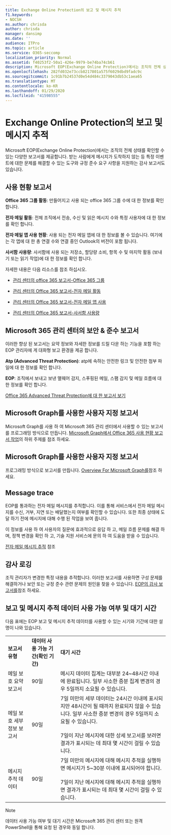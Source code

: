```yaml
---
title: Exchange Online Protection의 보고 및 메시지 추적
f1.keywords:
- NOCSH
ms.author: chrisda
author: chrisda
manager: dansimp
ms.date: ''
audience: ITPro
ms.topic: article
ms.service: O365-seccomp
localization_priority: Normal
ms.assetid: f40253f2-50a1-426e-9979-be74ba74cb61
description: Microsoft EOP(Exchange Online Protection)에서는 조직의 전체 상태를 확인할 수 있는 다양한 보고서를 제공합니다. 받는 사람에게 메시지가 도착하지 않는 등 특정 이벤트에 대한 문제를 해결할 수 있는 도구와 규정 준수 요구 사항을 지원하는 감사 보고서도 있습니다. 다음 표에서는 EOP 관리자가 사용할 수 있는 보고서 및 문제 해결 도구를 설명합니다.
ms.openlocfilehash: 282fd032e73ccb8217801a575f6029dbd9fadc9c
ms.sourcegitcommit: 1c91b7b24537d0e54d484c3379043db53c1aea65
ms.translationtype: MT
ms.contentlocale: ko-KR
ms.lasthandoff: 01/29/2020
ms.locfileid: "41598555"
---
```

# <a name="reporting-and-message-trace-in-exchange-online-protection"></a>Exchange Online Protection의 보고 및 메시지 추적

Microsoft EOP(Exchange Online Protection)에서는 조직의 전체 상태를 확인할 수 있는 다양한 보고서를 제공합니다. 받는 사람에게 메시지가 도착하지 않는 등 특정 이벤트에 대한 문제를 해결할 수 있는 도구와 규정 준수 요구 사항을 지원하는 감사 보고서도 있습니다.

## <a name="usage-reports"></a>사용 현황 보고서

**Office 365 그룹 활동**: 만들어지고 사용 되는 office 365 그룹 수에 대 한 정보를 확인 합니다.

**전자 메일 활동**: 전체 조직에서 전송, 수신 및 읽은 메시지 수와 특정 사용자에 대 한 정보를 확인 합니다.

**전자 메일 앱 사용 현황**: 사용 되는 전자 메일 앱에 대 한 정보를 볼 수 있습니다. 여기에는 각 앱에 대 한 총 연결 수와 연결 중인 Outlook의 버전이 포함 됩니다.

**사서함 사용량**: 사서함에 사용 되는 저장소, 할당량 소비, 항목 수 및 마지막 활동 (보내기 또는 읽기 작업)에 대 한 정보를 확인 합니다.

자세한 내용은 다음 리소스를 참조 하십시오.

- [관리 센터의 office 365 보고서-Office 365 그룹](https://docs.microsoft.com/office365/admin/activity-reports/office-365-groups)

- [관리 센터의 Office 365 보고서-전자 메일 활동](https://docs.microsoft.com/office365/admin/activity-reports/email-activity)

- [관리 센터의 Office 365 보고서-전자 메일 앱 사용](https://docs.microsoft.com/office365/admin/activity-reports/email-apps-usage)

- [관리 센터의 Office 365 보고서-사서함 사용량](https://docs.microsoft.com/office365/admin/activity-reports/mailbox-usage)

## <a name="security--compliance-reports-in-the-microsoft-365-admin-center"></a>Microsoft 365 관리 센터의 보안 & 준수 보고서

이러한 향상 된 보고서는 요약 정보와 자세한 정보를 드릴 다운 하는 기능을 포함 하는 EOP 관리자에 게 대화형 보고 환경을 제공 합니다.

**Atp (Advanced Threat Protection)**: atp에 속하는 안전한 링크 및 안전한 첨부 파일에 대 한 정보를 확인 합니다.

**EOP**: 조직에서 보내고 보낸 맬웨어 감지, 스푸핑된 메일, 스팸 감지 및 메일 흐름에 대 한 정보를 확인 합니다.

[Office 365 Advanced Threat Protection에 대 한 보고서 보기](view-reports-for-atp.md)

## <a name="custom-reports-using-microsoft-graph"></a>Microsoft Graph를 사용한 사용자 지정 보고서

Microsoft Graph를 사용 하 여 Microsoft 365 관리 센터에서 사용할 수 있는 보고서를 프로그래밍 방식으로 만듭니다. [Microsoft Graph에서 Office 365 사용 현황 보고서 작업](https://docs.microsoft.com/graph/api/resources/report)의 하위 주제를 참조 하세요.

## <a name="custom-reports-using-microsoft-graph"></a>Microsoft Graph를 사용한 사용자 지정 보고서

프로그래밍 방식으로 보고서를 만듭니다. [Overview For Microsoft Graph를](https://docs.microsoft.com/graph/overview)참조 하세요.

## <a name="message-trace"></a>Message trace

EOP를 통과하는 전자 메일 메시지를 추적합니다. 이를 통해 서비스에서 전자 메일 메시지를 수신, 거부, 지연 또는 배달했는지 여부를 확인할 수 있습니다. 또한 최종 상태에 도달 하기 전에 메시지에 대해 수행 된 작업을 보여 줍니다.

이 정보를 사용 하 여 사용자의 질문에 효과적으로 응답 하 고, 메일 흐름 문제를 해결 하며, 정책 변경을 확인 하 고, 기술 지원 서비스에 문의 하 여 도움을 받을 수 있습니다.

[전자 메일 메시지 추적](https://docs.microsoft.com/exchange/monitoring/trace-an-email-message/trace-an-email-message) 참조

## <a name="audit-logging"></a>감사 로깅

조직 관리자가 변경한 특정 내용을 추적합니다. 이러한 보고서를 사용하면 구성 문제를 해결하거나 보안 또는 규정 준수 관련 문제의 원인을 찾을 수 있습니다. [EOP의 감사 보고서를](auditing-reports-in-eop.md)참조 하세요.

## <a name="reporting-and-message-trace-data-availability-and-latency"></a>보고 및 메시지 추적 데이터 사용 가능 여부 및 대기 시간

다음 표에는 EOP 보고 및 메시지 추적 데이터를 사용할 수 있는 시기와 기간에 대한 설명이 나와 있습니다.

||||
|:-----|:-----|:-----|
|**보고서 유형**|**데이터 사용 가능 기간(확인 기간)**|**대기 시간**|
|메일 보호 요약 보고서|90일|메시지 데이터 집계는 대부분 24~48시간 이내에 완료됩니다. 일부 사소한 증분 집계 변경의 경우 5일까지 소요될 수 있습니다.|
|메일 보호 세부 정보 보고서|90일|7일 미만의 세부 데이터는 24시간 이내에 표시되지만 48시간이 될 때까지 완료되지 않을 수 있습니다. 일부 사소한 증분 변경의 경우 5일까지 소요될 수 있습니다. <br/><br/> 7일이 지난 메시지에 대한 상세 보고서를 보려면 결과가 표시되는 데 최대 몇 시간이 걸릴 수 있습니다.|
|메시지 추적 데이터|90일|7일 미만의 메시지에 대해 메시지 추적을 실행하면 메시지가 5~30분 이내에 표시되어야 합니다.<br/><br/> 7일이 지난 메시지에 대해 메시지 추적을 실행하면 결과가 표시되는 데 최대 몇 시간이 걸릴 수 있습니다.|

> [!NOTE]
> 데이터 사용 가능 여부 및 대기 시간은 Microsoft 365 관리 센터 또는 원격 PowerShell을 통해 요청 된 경우와 동일 합니다.

